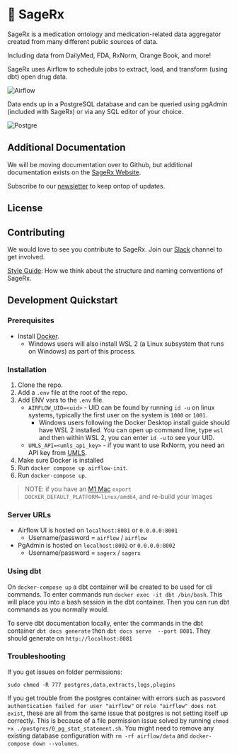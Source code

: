# 🌿 SageRx

SageRx is a medication ontology and medication-related data aggregator created from many different public sources of data.

Including data from DailyMed, FDA, RxNorm, Orange Book, and more!

SageRx uses Airflow to schedule jobs to extract, load, and transform (using dbt) open drug data.

![Airflow](docs/images/sagerx_airflow_example.png)

Data ends up in a PostgreSQL database and can be queried using pgAdmin (included with SageRx) or via any SQL editor of your choice.

![Postgre](docs/images/sagerx_postgres_example.png)

## Additional Documentation

We will be moving documentation over to Github, but additional documentation exists on the [SageRx Website](https://coderx.io/sagerx).

Subscribe to our [newsletter](https://coderxio.substack.com/) to keep ontop of updates.

## License

## Contributing

We would love to see you contribute to SageRx. Join our [Slack](https://join.slack.com/t/coderx/shared_invite/zt-5b8e9kr4-PsKAVe4crGmECQyyxDIJgQ) channel to get involved.

[Style Guide](docs/style_guide.md): How we think about the structure and naming conventions of SageRx.

## Development Quickstart

### Prerequisites

- Install [Docker](https://docs.docker.com/desktop/).
  - Windows users will also install WSL 2 (a Linux subsystem that runs on Windows) as part of this process.

### Installation

1. Clone the repo.
2. Add a `.env` file at the root of the repo.
3. Add ENV vars to the `.env` file.
   - `AIRFLOW_UID=<uid>` - UID can be found by running `id -u` on linux systems, typically the first user on the system is `1000` or `1001`.
     - Windows users following the Docker Desktop install guide should have WSL 2 installed. You can open up command line, type `wsl` and then within WSL 2, you can enter `id -u` to see your UID.
   - `UMLS_API=<umls_api_key>` - if you want to use RxNorm, you need an API key from [UMLS](https://uts.nlm.nih.gov/uts/signup-login).
4. Make sure Docker is installed
5. Run `docker compose up airflow-init`.
6. Run `docker-compose up`.

> NOTE: if you have an [M1 Mac](https://stackoverflow.com/questions/62807717/how-can-i-solve-postgresql-scram-authentication-problem) `export DOCKER_DEFAULT_PLATFORM=linux/amd64`, and re-build your images

### Server URLs

- Airflow UI is hosted on `localhost:8001` or `0.0.0.0:8001`
  - Username/password = `airflow` / `airflow`
- PgAdmin is hosted on `localhost:8002` or `0.0.0.0:8002`
  - Username/password = `sagerx` / `sagerx`

### Using dbt

On `docker-compose up` a dbt container will be created to be used for cli commands. To enter commands run `docker exec -it dbt /bin/bash`. This will place you into a bash session in the dbt container. Then you can run dbt commands as you normally would.

To serve dbt documentation locally, enter the commands in the dbt container `dbt docs generate` then `dbt docs serve  --port 8081`. They should generate on `http://localhost:8081`

### Troubleshooting

If you get issues on folder permissions:

`sudo chmod -R 777 postgres,data,extracts,logs,plugins`

If you get trouble from the postgres container with errors such as `password authentication failed for user "airflow"` or `role "airflow" does not exist`, these are all from the same issue that postgres is not setting itself up correctly. This is because of a file permission issue solved by running `chmod +x ./postgres/0_pg_stat_statement.sh`. You might need to remove any existing database configuration with `rm -rf airflow/data` and `docker-compose down --volumes`.
